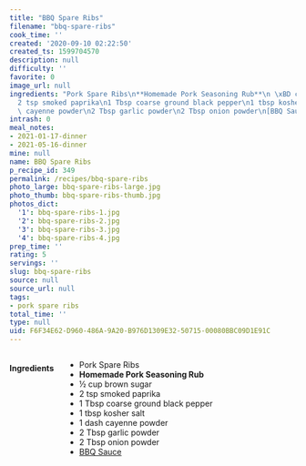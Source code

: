 ```yaml
---
title: "BBQ Spare Ribs"
filename: "bbq-spare-ribs"
cook_time: ''
created: '2020-09-10 02:22:50'
created_ts: 1599704570
description: null
difficulty: ''
favorite: 0
image_url: null
ingredients: "Pork Spare Ribs\n**Homemade Pork Seasoning Rub**\n \xBD cup brown sugar\n\
  2 tsp smoked paprika\n1 Tbsp coarse ground black pepper\n1 tbsp kosher salt\n1 dash\
  \ cayenne powder\n2 Tbsp garlic powder\n2 Tbsp onion powder\n[BBQ Sauce](/recipes/bbq-sauce)"
intrash: 0
meal_notes:
- 2021-01-17-dinner
- 2021-05-16-dinner
mine: null
name: BBQ Spare Ribs
p_recipe_id: 349
permalink: /recipes/bbq-spare-ribs
photo_large: bbq-spare-ribs-large.jpg
photo_thumb: bbq-spare-ribs-thumb.jpg
photos_dict:
  '1': bbq-spare-ribs-1.jpg
  '2': bbq-spare-ribs-2.jpg
  '3': bbq-spare-ribs-3.jpg
  '4': bbq-spare-ribs-4.jpg
prep_time: ''
rating: 5
servings: ''
slug: bbq-spare-ribs
source: null
source_url: null
tags:
- pork spare ribs
total_time: ''
type: null
uid: F6F34E62-D960-486A-9A20-B976D1309E32-50715-00080BBC09D1E91C
---
```

<div class="large-8 medium-7 columns" id="writeup">	</div><!-- #writeup -->
</div><!-- #row-one -->
<div class="row" id="row-two">	<div class="medium-4 small-5 columns" id="ingredients"><h4>Ingredients</h4><div class="box box-ingredients content"><ul>
<li>Pork Spare Ribs</li>
<li><strong>Homemade Pork Seasoning Rub</strong></li>
<li>½ cup brown sugar</li>
<li>2 tsp smoked paprika</li>
<li>1 Tbsp coarse ground black pepper</li>
<li>1 tbsp kosher salt</li>
<li>1 dash cayenne powder</li>
<li>2 Tbsp garlic powder</li>
<li>2 Tbsp onion powder</li>
<li><a href="/recipes/bbq-sauce">BBQ Sauce</a></li>
</ul>
</div>	</div>	<div class="medium-6 small-7 columns" id="directions">	</div>